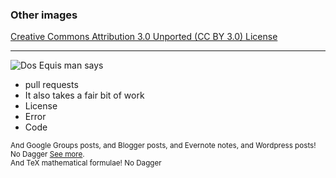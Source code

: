 ### Other images

[Creative Commons Attribution 3.0 Unported (CC BY 3.0) License](http://creativecommons.org/licenses/by/3.0/)

---

![Dos Equis man says](https://raw.github.com/adam-p/markdown-here/master/store-assets/dos-equis-MDH.jpg)

- pull requests
- It also takes a fair bit of work
- License
- Error
- Code

<sup> And Google Groups posts, and Blogger posts, and Evernote notes, and Wordpress posts! No Dagger [See more](#compatibility).</sup><br>
<sup> And TeX mathematical formulae! No Dagger</sup>